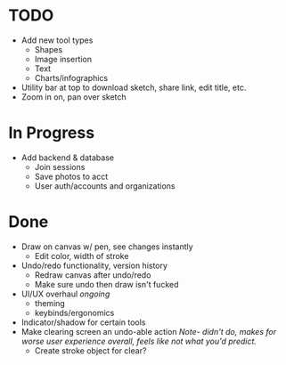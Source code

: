 # TODO
- Add new tool types
    - Shapes
    - Image insertion
    - Text
    - Charts/infographics
- Utility bar at top to download sketch, share link, edit title, etc.
- Zoom in on, pan over sketch

# In Progress
- Add backend & database
    - Join sessions
    - Save photos to acct
    - User auth/accounts and organizations
    
# Done
- Draw on canvas w/ pen, see changes instantly
    - Edit color, width of stroke
- Undo/redo functionality, version history
    - Redraw canvas after undo/redo
    - Make sure undo then draw isn't fucked
- UI/UX overhaul *ongoing*
    - theming
    - keybinds/ergonomics
- Indicator/shadow for certain tools
- Make clearing screen an undo-able action *Note- didn't do, makes for worse
  user experience overall, feels like not what you'd predict.*
    - Create stroke object for clear?
